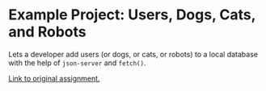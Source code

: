 # Example Project: Users, Dogs, Cats, and Robots
Lets a developer add users (or dogs, or cats, or robots) to a local database with the help of `json-server` and `fetch()`.

[Link to original assignment.](https://learning.flatironschool.com/courses/6451/assignments/242217)
